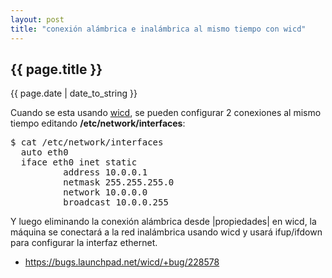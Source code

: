 ```yaml
---
layout: post
title: "conexión alámbrica e inalámbrica al mismo tiempo con wicd"
---
```


## {{ page.title }}
<p class="date">{{ page.date | date_to_string }}</p>

<div class="p">Cuando se esta usando <a href="http://wicd.sourceforge.net" target="_blank">wicd</a>, se pueden configurar 2 conexiones al mismo tiempo editando <strong>/etc/network/interfaces</strong>:
</div>

<pre class="sh_sh">
$ cat /etc/network/interfaces
  auto eth0
  iface eth0 inet static
          address 10.0.0.1
          netmask 255.255.255.0
          network 10.0.0.0
          broadcast 10.0.0.255
</pre>

<div class="p">Y luego eliminando la conexión alámbrica desde |propiedades| en wicd, la máquina se conectará a la red inalámbrica usando wicd y usará ifup/ifdown para configurar la interfaz ethernet.  
</div>

<ul>
    <li><a href="https://bugs.launchpad.net/wicd/+bug/228578">https://bugs.launchpad.net/wicd/+bug/228578</a></li>
</ul>
